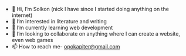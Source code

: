 - 👋 Hi, I’m Solkon (nick I have since I started doing anything on the internet)
- 👀 I’m interested in literature and writing
- 🌱 I’m currently learning web development
- 💞️ I’m looking to collaborate on anything where I can create a website, even web games
- 📫 How to reach me- opokapiter@gmail.com

<!---
Solkon126/Solkon126 is a ✨ special ✨ repository because its `README.md` (this file) appears on your GitHub profile.
You can click the Preview link to take a look at your changes.
--->
